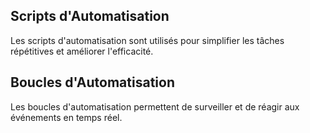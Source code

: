 ## Scripts d'Automatisation

Les scripts d'automatisation sont utilisés pour simplifier les tâches répétitives et améliorer l'efficacité.

## Boucles d'Automatisation

Les boucles d'automatisation permettent de surveiller et de réagir aux événements en temps réel. 